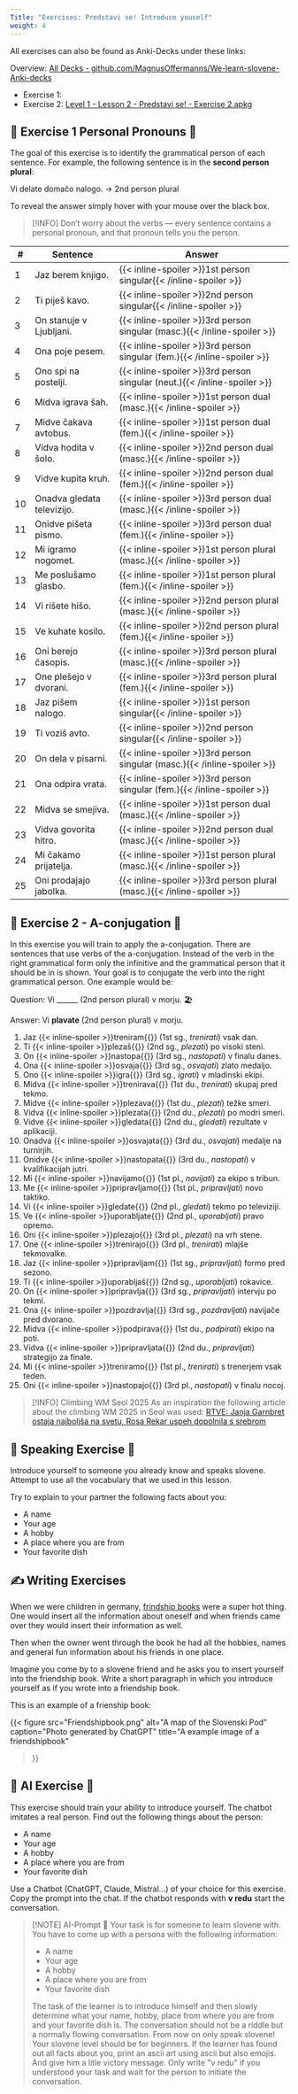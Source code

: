 ```yaml
---
Title: "Exercises: Predstavi se! Introduce youself"
weight: 4
---
```


All exercises can also be found as Anki-Decks under these links:

Overview: [All Decks - github.com/MagnusOffermanns/We-learn-slovene-Anki-decks](https://github.com/MagnusOffermanns/We-learn-slovene-Anki-decks)

- Exercise 1: 
- Exercise 2: [Level 1 - Lesson 2 - Predstavi se! - Exercise 2.apkg](https://github.com/MagnusOffermanns/We-learn-slovene-Anki-decks/raw/refs/heads/main/Anki-Packages/level_1/Lesson_2/Level%201%20-%20Lesson%202%20-%20Predstavi%20se!%20-%20Exercise%202.apkg)

## 🧩 Exercise 1 Personal Pronouns 🧩

The goal of this exercise is to identify the grammatical person of each sentence.
For example, the following sentence is in the **second person plural**:

Vi delate domačo nalogo. → 2nd person plural

To reveal the answer simply hover with your mouse over the black box.

>[!INFO]
>Don’t worry about the verbs — every sentence contains a personal pronoun, and that pronoun tells you the person.

| #  | Sentence                   | Answer                                                                   |
| -- | -------------------------- | ------------------------------------------------------------------------ |
| 1  | Jaz berem knjigo.          | {{< inline-spoiler >}}1st person singular{{< /inline-spoiler >}}         |
| 2  | Ti piješ kavo.             | {{< inline-spoiler >}}2nd person singular{{< /inline-spoiler >}}         |
| 3  | On stanuje v Ljubljani.    | {{< inline-spoiler >}}3rd person singular (masc.){{< /inline-spoiler >}} |
| 4  | Ona poje pesem.            | {{< inline-spoiler >}}3rd person singular (fem.){{< /inline-spoiler >}}  |
| 5  | Ono spi na postelji.       | {{< inline-spoiler >}}3rd person singular (neut.){{< /inline-spoiler >}} |
| 6  | Midva igrava šah.          | {{< inline-spoiler >}}1st person dual (masc.){{< /inline-spoiler >}}     |
| 7  | Midve čakava avtobus.      | {{< inline-spoiler >}}1st person dual (fem.){{< /inline-spoiler >}}      |
| 8  | Vidva hodita v šolo.       | {{< inline-spoiler >}}2nd person dual (masc.){{< /inline-spoiler >}}     |
| 9  | Vidve kupita kruh.         | {{< inline-spoiler >}}2nd person dual (fem.){{< /inline-spoiler >}}      |
| 10 | Onadva gledata televizijo. | {{< inline-spoiler >}}3rd person dual (masc.){{< /inline-spoiler >}}     |
| 11 | Onidve pišeta pismo.       | {{< inline-spoiler >}}3rd person dual (fem.){{< /inline-spoiler >}}      |
| 12 | Mi igramo nogomet.         | {{< inline-spoiler >}}1st person plural (masc.){{< /inline-spoiler >}}   |
| 13 | Me poslušamo glasbo.       | {{< inline-spoiler >}}1st person plural (fem.){{< /inline-spoiler >}}    |
| 14 | Vi rišete hišo.            | {{< inline-spoiler >}}2nd person plural (masc.){{< /inline-spoiler >}}   |
| 15 | Ve kuhate kosilo.          | {{< inline-spoiler >}}2nd person plural (fem.){{< /inline-spoiler >}}    |
| 16 | Oni berejo časopis.        | {{< inline-spoiler >}}3rd person plural (masc.){{< /inline-spoiler >}}   |
| 17 | One plešejo v dvorani.     | {{< inline-spoiler >}}3rd person plural (fem.){{< /inline-spoiler >}}    |
| 18 | Jaz pišem nalogo.          | {{< inline-spoiler >}}1st person singular{{< /inline-spoiler >}}         |
| 19 | Ti voziš avto.             | {{< inline-spoiler >}}2nd person singular{{< /inline-spoiler >}}         |
| 20 | On dela v pisarni.         | {{< inline-spoiler >}}3rd person singular (masc.){{< /inline-spoiler >}} |
| 21 | Ona odpira vrata.          | {{< inline-spoiler >}}3rd person singular (fem.){{< /inline-spoiler >}}  |
| 22 | Midva se smejiva.          | {{< inline-spoiler >}}1st person dual (masc.){{< /inline-spoiler >}}     |
| 23 | Vidva govorita hitro.      | {{< inline-spoiler >}}2nd person dual (masc.){{< /inline-spoiler >}}     |
| 24 | Mi čakamo prijatelja.      | {{< inline-spoiler >}}1st person plural (masc.){{< /inline-spoiler >}}   |
| 25 | Oni prodajajo jabolka.     | {{< inline-spoiler >}}3rd person plural (masc.){{< /inline-spoiler >}}   |

## 🧩 Exercise 2 - A-conjugation 🧩

In this exercise you will train to apply the a-conjugation. There are sentences that use verbs of the a-conjugation. Instead of the verb in the right grammatical form only the infinitive and the grammatical person that it should be in is shown. Your goal is to conjugate the verb into the right grammatical person. One example would be:

Question: Vi ______ (2nd person plural) v morju. 🏖️

Answer:   Vi **plavate** (2nd person plural) v morju.

1. Jaz {{< inline-spoiler >}}treniram{{</inline-spoiler >}} (1st sg., *trenirati*) vsak dan.  
2. Ti {{< inline-spoiler >}}plezaš{{</inline-spoiler >}} (2nd sg., *plezati*) po visoki steni.  
3. On {{< inline-spoiler >}}nastopa{{</inline-spoiler >}} (3rd sg., *nastopati*) v finalu danes.  
4. Ona {{< inline-spoiler >}}osvaja{{</inline-spoiler >}} (3rd sg., *osvajati*) zlato medaljo.  
5. Ono {{< inline-spoiler >}}igra{{</inline-spoiler >}} (3rd sg., *igrati*) v mladinski ekipi.  
6. Midva {{< inline-spoiler >}}trenirava{{</inline-spoiler >}} (1st du., *trenirati*) skupaj pred tekmo.  
7. Midve {{< inline-spoiler >}}plezava{{</inline-spoiler >}} (1st du., *plezati*) težke smeri.  
8. Vidva {{< inline-spoiler >}}plezata{{</inline-spoiler >}} (2nd du., *plezati*) po modri smeri.  
9. Vidve {{< inline-spoiler >}}gledata{{</inline-spoiler >}} (2nd du., *gledati*) rezultate v aplikaciji.  
10. Onadva {{< inline-spoiler >}}osvajata{{</inline-spoiler >}} (3rd du., *osvajati*) medalje na turnirjih.  
11. Onidve {{< inline-spoiler >}}nastopata{{</inline-spoiler >}} (3rd du., *nastopati*) v kvalifikacijah jutri.  
12. Mi {{< inline-spoiler >}}navijamo{{</inline-spoiler >}} (1st pl., *navijati*) za ekipo s tribun.  
13. Me {{< inline-spoiler >}}pripravljamo{{</inline-spoiler >}} (1st pl., *pripravljati*) novo taktiko.  
14. Vi {{< inline-spoiler >}}gledate{{</inline-spoiler >}} (2nd pl., *gledati*) tekmo po televiziji.  
15. Ve {{< inline-spoiler >}}uporabljate{{</inline-spoiler >}} (2nd pl., *uporabljati*) pravo opremo.  
16. Oni {{< inline-spoiler >}}plezajo{{</inline-spoiler >}} (3rd pl., *plezati*) na vrh stene.  
17. One {{< inline-spoiler >}}trenirajo{{</inline-spoiler >}} (3rd pl., *trenirati*) mlajše tekmovalke.  
18. Jaz {{< inline-spoiler >}}pripravljam{{</inline-spoiler >}} (1st sg., *pripravljati*) formo pred sezono.  
19. Ti {{< inline-spoiler >}}uporabljaš{{</inline-spoiler >}} (2nd sg., *uporabljati*) rokavice.  
20. On {{< inline-spoiler >}}pripravlja{{</inline-spoiler >}} (3rd sg., *pripravljati*) intervju po tekmi.  
21. Ona {{< inline-spoiler >}}pozdravlja{{</inline-spoiler >}} (3rd sg., *pozdravljati*) navijače pred dvorano.  
22. Midva {{< inline-spoiler >}}podpirava{{</inline-spoiler >}} (1st du., *podpirati*) ekipo na poti.  
23. Vidva {{< inline-spoiler >}}pripravljata{{</inline-spoiler >}} (2nd du., *pripravljati*) strategijo za finale.  
24. Mi {{< inline-spoiler >}}treniramo{{</inline-spoiler >}} (1st pl., *trenirati*) s trenerjem vsak teden.  
25. Oni {{< inline-spoiler >}}nastopajo{{</inline-spoiler >}} (3rd pl., *nastopati*) v finalu nocoj.  

>[!INFO] Climbing WM Seol 2025
> As an inspiration the following article about the climbing WM 2025 in Seol was used: [RTVE: Janja Garnbret ostaja najboljša na svetu, Rosa Rekar uspeh dopolnila s srebrom](https://www.rtvslo.si/sport/preostali-sporti/janja-garnbret-ostaja-najboljsa-na-svetu-rosa-rekar-uspeh-dopolnila-s-srebrom/758803)

## 👅 Speaking Exercise 👅

Introduce yourself to someone you already know and speaks slovene. Attempt to use all the vocabulary that we used in this lesson.

Try to explain to your partner the following facts about you:

- A name
- Your age
- A hobby
- A place where you are from
- Your favorite dish

## ✍ Writing Exercises

When we were children in germany, [frindship books](https://en.wikipedia.org/wiki/Album_amicorum) were a super hot thing. One would insert all the information about oneself and when friends came over they would insert their information as well.

Then when the owner went through the book he had all the hobbies, names and general fun information about his friends in one place.

Imagine you come by to a slovene friend and he asks you to insert yourself into the friendship book. Write a short paragraph in which you introduce yourself as if you wrote into a friendship book.

This is an example of a frienship book:

{{< figure
src="Friendshipbook.png"
alt="A map of the Slovenski Pod"
caption="Photo generated by ChatGPT"
title="A example image of a friendshipbook"
>}}

## 🤖 AI Exercise 🤖

This exercise should train your ability to introduce yourself. The chatbot imitates a real person. Find out the following things about the person:

- A name
- Your age
- A hobby
- A place where you are from
- Your favorite dish

Use a Chatbot (ChatGPT, Claude, Mistral...) of your choice for this exercise. Copy the prompt into the chat. If the chatbot responds with **v redu** start the conversation.

>[!NOTE] AI-Prompt 🤖
>Your task is for someone to learn slovene with. You have to come up with a persona with the following information:
>
>- A name
>- Your age
>- A hobby
>- A place where you are from
>- Your favorite dish
>
>The task of the learner is to introduce himself and then slowly determine what your name, hobby, place from where you are from and your favorite dish is. The conversation should not be a riddle but a normally flowing conversation.
> From now on only speak slovene! Your slovene level should be for beginners.
> If the learner has found out all facts about you, print an ascii art using ascii but also emojis. And give him a litle victory message.
> Only write "v redu" if you understood your task and wait for the person to initiate the conversation.

